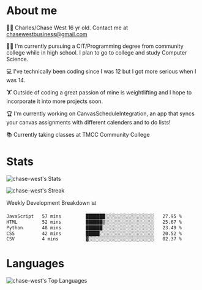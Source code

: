 # About me
🙋‍♂️ Charles/Chase West 16 yr old. Contact me at chasewestbusiness@gmail.com

👨‍🎓 I'm currently pursuing a CIT/Programming degree from community college
while in high school. I plan to go to college and study Computer Science. 

💻 I've technically been coding since I was 12 but
I got more serious when I was 14. 

🏋️ Outside of coding a great passion of mine is weightlifting
and I hope to incorporate it into more projects soon.

🏆 I'm currently working on CanvasScheduleIntegration, an app that syncs your canvas assignments with different calenders and to do lists! 

📚 Currently taking classes at TMCC Community College 

# Stats 

![chase-west's Stats](https://github-readme-stats.vercel.app/api?username=chase-west&theme=prussian&show_icons=true&hide_border=false&count_private=true)


![chase-west's Streak](https://github-readme-streak-stats.herokuapp.com/?user=chase-west&theme=prussian&hide_border=false)

Weekly Development Breakdown 📊
<!--START_SECTION:waka-->

```txt
JavaScript   57 mins         ███████░░░░░░░░░░░░░░░░░░   27.95 %
HTML         52 mins         ██████▒░░░░░░░░░░░░░░░░░░   25.67 %
Python       48 mins         ██████░░░░░░░░░░░░░░░░░░░   23.49 %
CSS          42 mins         █████░░░░░░░░░░░░░░░░░░░░   20.52 %
CSV          4 mins          ▓░░░░░░░░░░░░░░░░░░░░░░░░   02.37 %
```

<!--END_SECTION:waka-->


# Languages 
![chase-west's Top Languages](https://github-readme-stats.vercel.app/api/top-langs/?username=chase-west&theme=prussian&show_icons=true&hide_border=false&layout=compact)


